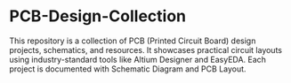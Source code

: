 # PCB-Design-Collection
This repository is a collection of PCB (Printed Circuit Board) design projects, schematics, and resources. It showcases practical circuit layouts using industry-standard tools like Altium Designer and EasyEDA. Each project is documented with Schematic Diagram and PCB Layout.
